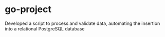 # go-project
Developed a script to process and validate data, automating the insertion into a relational PostgreSQL database
